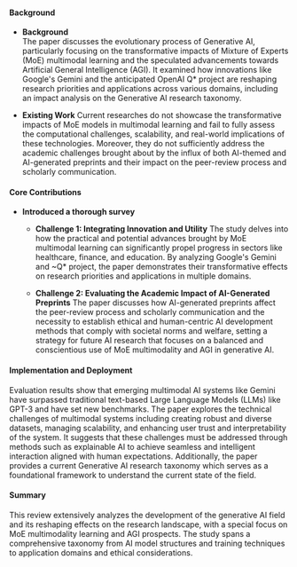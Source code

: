 #### Background
- **Background**       
The paper discusses the evolutionary process of Generative AI, particularly focusing on the transformative impacts of Mixture of Experts (MoE) multimodal learning and the speculated advancements towards Artificial General Intelligence (AGI). It examined how innovations like Google's Gemini and the anticipated OpenAI Q* project are reshaping research priorities and applications across various domains, including an impact analysis on the Generative AI research taxonomy.

- **Existing Work**
Current researches do not showcase the transformative impacts of MoE models in multimodal learning and fail to fully assess the computational challenges, scalability, and real-world implications of these technologies. Moreover, they do not sufficiently address the academic challenges brought about by the influx of both AI-themed and AI-generated preprints and their impact on the peer-review process and scholarly communication.

#### Core Contributions
- **Introduced a thorough survey**
  - **Challenge 1: Integrating Innovation and Utility**
      The study delves into how the practical and potential advances brought by MoE multimodal learning can significantly propel progress in sectors like healthcare, finance, and education. By analyzing Google's Gemini and ~Q* project, the paper demonstrates their transformative effects on research priorities and applications in multiple domains.

  - **Challenge 2: Evaluating the Academic Impact of AI-Generated Preprints**
      The paper discusses how AI-generated preprints affect the peer-review process and scholarly communication and the necessity to establish ethical and human-centric AI development methods that comply with societal norms and welfare, setting a strategy for future AI research that focuses on a balanced and conscientious use of MoE multimodality and AGI in generative AI.

#### Implementation and Deployment
Evaluation results show that emerging multimodal AI systems like Gemini have surpassed traditional text-based Large Language Models (LLMs) like GPT-3 and have set new benchmarks. The paper explores the technical challenges of multimodal systems including creating robust and diverse datasets, managing scalability, and enhancing user trust and interpretability of the system. It suggests that these challenges must be addressed through methods such as explainable AI to achieve seamless and intelligent interaction aligned with human expectations. Additionally, the paper provides a current Generative AI research taxonomy which serves as a foundational framework to understand the current state of the field.

#### Summary
This review extensively analyzes the development of the generative AI field and its reshaping effects on the research landscape, with a special focus on MoE multimodality learning and AGI prospects. The study spans a comprehensive taxonomy from AI model structures and training techniques to application domains and ethical considerations.